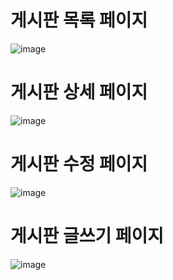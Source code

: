 # 게시판 목록 페이지
![image](https://github.com/a-oasis/trippals-frontend/assets/75365321/116358b1-fb56-4f61-b07e-728bac44c62b)
# 게시판 상세 페이지
![image](https://github.com/a-oasis/trippals-frontend/assets/75365321/b19c781c-9641-4a45-874d-585dbaec5a7b)
# 게시판 수정 페이지
![image](https://github.com/a-oasis/trippals-frontend/assets/75365321/1a2f4028-d5d6-4911-86b4-88496932fb00)
# 게시판 글쓰기 페이지
![image](https://github.com/a-oasis/trippals-frontend/assets/75365321/3bbd95f3-3fa3-4cb3-aeca-0b3e4cfbd18e)

